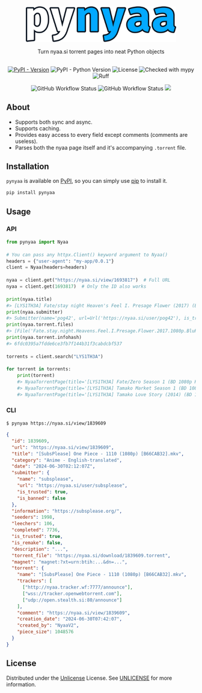 <br/>
<p align="center">
  <a href="https://github.com/Ravencentric/pynyaa">
    <img src="https://raw.githubusercontent.com/Ravencentric/pynyaa/main/docs/assets/logo.png" alt="Logo" width="400">
  </a>
  <p align="center">
    Turn nyaa.si torrent pages into neat Python objects
    <br/>
    <br/>
  </p>
</p>

<p align="center">
<a href="https://pypi.org/project/pynyaa/"><img src="https://img.shields.io/pypi/v/pynyaa" alt="PyPI - Version" ></a>
<img src="https://img.shields.io/pypi/pyversions/pynyaa" alt="PyPI - Python Version">
<img src="https://img.shields.io/github/license/Ravencentric/pynyaa" alt="License">
<img src="https://www.mypy-lang.org/static/mypy_badge.svg" alt="Checked with mypy">
<img src="https://img.shields.io/endpoint?url=https://raw.githubusercontent.com/astral-sh/ruff/main/assets/badge/v2.json" alt="Ruff">
</p>

<p align="center">
<img src="https://img.shields.io/github/actions/workflow/status/Ravencentric/pynyaa/release.yml?" alt="GitHub Workflow Status">
<img src="https://img.shields.io/github/actions/workflow/status/Ravencentric/pynyaa/test.yml?label=tests" alt="GitHub Workflow Status">
<a href="https://codecov.io/gh/Ravencentric/pynyaa"><img src="https://codecov.io/gh/Ravencentric/pynyaa/graph/badge.svg?token=9LZ2I4LDYT"/></a>
</p>


## About

- Supports both sync and async.
- Supports caching.
- Provides easy access to every field except comments (comments are useless).
- Parses both the nyaa page itself and it's accompanying `.torrent` file.

## Installation

`pynyaa` is available on [PyPI](https://pypi.org/project/pynyaa/), so you can simply use [pip](https://github.com/pypa/pip) to install it.

```sh
pip install pynyaa
```

## Usage
### API
```py
from pynyaa import Nyaa

# You can pass any httpx.Client() keyword argument to Nyaa()
headers = {"user-agent": "my-app/0.0.1"}
client = Nyaa(headers=headers)

nyaa = client.get("https://nyaa.si/view/1693817")  # Full URL
nyaa = client.get(1693817)  # Only the ID also works

print(nyaa.title)
#> [LYS1TH3A] Fate/stay night Heaven's Feel I. Presage Flower (2017) (BD 1080p HEVC x265 10-bit Opus) [Dual-Audio]
print(nyaa.submitter)
#> Submitter(name='pog42', url=Url('https://nyaa.si/user/pog42'), is_trusted=False, is_banned=False)
print(nyaa.torrent.files)
#> [File('Fate.stay.night.Heavens.Feel.I.Presage.Flower.2017.1080p.BluRay.Opus5.1.H.265-LYS1TH3A.mkv', size=12263052206)]
print(nyaa.torrent.infohash)
#> 6fdc0395a7fdde6ce3fb7f144b31f3cabdcbf537

torrents = client.search("LYS1TH3A")

for torrent in torrents:
    print(torrent)
    #> NyaaTorrentPage(title='[LYS1TH3A] Fate/Zero Season 1 (BD 1080p HEVC x265 10-bit Opus) [Dual-Audio]', url='https://nyaa.si/view/1816742', category='Anime - English-translated', date='2024-05-09T23:06:45+00:00', submitter='Anonymous')
    #> NyaaTorrentPage(title='[LYS1TH3A] Tamako Market Season 1 (BD 1080p HEVC x265 10-bit Opus) [Dual-Audio]', url='https://nyaa.si/view/1693882', category='Anime - English-translated', date='2023-07-16T22:12:00+00:00', submitter='pog42')
    #> NyaaTorrentPage(title='[LYS1TH3A] Tamako Love Story (2014) (BD 1080p HEVC x265 10-bit Opus) [Dual-Audio]', url='https://nyaa.si/view/1693872', category='Anime - English-translated', date='2023-07-16T21:42:00+00:00', submitter='pog42')
```

### CLI
```shell
$ pynyaa https://nyaa.si/view/1839609
```
```json
{
  "id": 1839609,
  "url": "https://nyaa.si/view/1839609",
  "title": "[SubsPlease] One Piece - 1110 (1080p) [B66CAB32].mkv",
  "category": "Anime - English-translated",
  "date": "2024-06-30T02:12:07Z",
  "submitter": {
    "name": "subsplease",
    "url": "https://nyaa.si/user/subsplease",
    "is_trusted": true,
    "is_banned": false
  },
  "information": "https://subsplease.org/",
  "seeders": 1998,
  "leechers": 106,
  "completed": 7736,
  "is_trusted": true,
  "is_remake": false,
  "description": "...",
  "torrent_file": "https://nyaa.si/download/1839609.torrent",
  "magnet": "magnet:?xt=urn:btih:...&dn=...",
  "torrent": {
    "name": "[SubsPlease] One Piece - 1110 (1080p) [B66CAB32].mkv",
    "trackers": [
      ["http://nyaa.tracker.wf:7777/announce"],
      ["wss://tracker.openwebtorrent.com"],
      ["udp://open.stealth.si:80/announce"]
    ],
    "comment": "https://nyaa.si/view/1839609",
    "creation_date": "2024-06-30T07:42:07",
    "created_by": "NyaaV2",
    "piece_size": 1048576
  }
}
```

## License

Distributed under the [Unlicense](https://choosealicense.com/licenses/unlicense/) License. See [UNLICENSE](https://github.com/Ravencentric/pynyaa/blob/main/UNLICENSE) for more information.